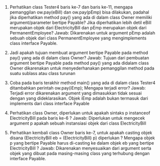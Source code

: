 1. Perhatikan class Tester4 baris ke-7 dan baris ke-11, mengapa pemanggilan ow.pay(eBill) dan ow.pay(pEmp) bisa dilakukan, padahal jika diperhatikan method pay() yang ada di dalam class Owner memiliki argument/parameter bertipe Payable? Jika diperhatikan lebih detil eBill merupakan objek dari ElectricityBill dan pEmp merupakan objek dari PermanentEmployee?
   Jawab: Dikarenakan untuk argument pEmp adalah sebuah objek dari class PermanentEmployee yang mengimplements class interface Payable.

2. Jadi apakah tujuan membuat argument bertipe Payable pada method pay() yang ada di dalam class Owner?
   Jawab: Tujuan dari pembuatan argument bertipe Payable pada method pay() yang ada didalam class Owner dikarenakan untuk menyederhanakan pemanggilan method pada suatu sublass atau class turunan

3. Coba pada baris terakhir method main() yang ada di dalam class Tester4 ditambahkan perintah ow.pay(iEmp); Mengapa terjadi error?
   Jawab: Terjadi error dikarenakan argument yang dimasukkan tidak sesuai dengan yang dideklarasikan. Objek iEmp adalah bukan termasuk dari implements dari class interface Payable

4. Perhatikan class Owner, diperlukan untuk apakah sintaks p instanceof ElectricityBill pada baris ke-6 ?
   Jawab: Diperlukan untuk mengecek argument p apakah sebuah instansiasi objek dari class ElectricityBill

5. Perhatikan kembali class Owner baris ke-7, untuk apakah casting objek disana (ElectricityBill eb = (ElectricityBill) p) diperlukan ? Mengapa objek p yang bertipe Payable harus di-casting ke dalam objek eb yang bertipe ElectricityBill ?
   Jawab: Dikarenakan menyesuaikan dari argument serta objek yang dibuat pada masing-masing class yang terhubung dengan interface Payable.
